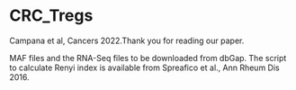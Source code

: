 # CRC_Tregs
Campana et al, Cancers 2022.Thank you for reading our paper.

MAF files and the RNA-Seq files to be downloaded from dbGap.
The script to calculate Renyi index is available from Spreafico et al., Ann Rheum Dis 2016.
